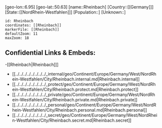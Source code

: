 ﻿---
location: [50.63,6.95]
mapzoom: [7,12] 
mapmarker: city 
type: City
tags:
- geo/City


SpocWebEntityId: 33729
isDeleted: false
confidential: public

---
[geo-lon::6.95]
[geo-lat::50.63]
[name::Rheinbach]
[Country::[[Germany]]]
[State::[[NordRhein-Westfahlen]]]
[Population::]
[Unknown::]


```leaflet
id: Rheinbach
coordinates: [[Rheinbach]]
markerFile: [[Rheinbach]]
defaultZoom: 11 
maxZoom: 18
```


## Confidential Links & Embeds: 
-[[Rheinbach|Rheinbach]]] 
- [[../../../../../../../../_internal/geo/Continent/Europe/Germany/West/NordRhein-Westfahlen/City/Rheinbach.internal.md|Rheinbach.internal]] 
- [[../../../../../../../../_protect/geo/Continent/Europe/Germany/West/NordRhein-Westfahlen/City/Rheinbach.protect.md|Rheinbach.protect]] 
- [[../../../../../../../../_private/geo/Continent/Europe/Germany/West/NordRhein-Westfahlen/City/Rheinbach.private.md|Rheinbach.private]] 
- [[../../../../../../../../_personal/geo/Continent/Europe/Germany/West/NordRhein-Westfahlen/City/Rheinbach.personal.md|Rheinbach.personal]] 
- [[../../../../../../../../_secret/geo/Continent/Europe/Germany/West/NordRhein-Westfahlen/City/Rheinbach.secret.md|Rheinbach.secret]] 
